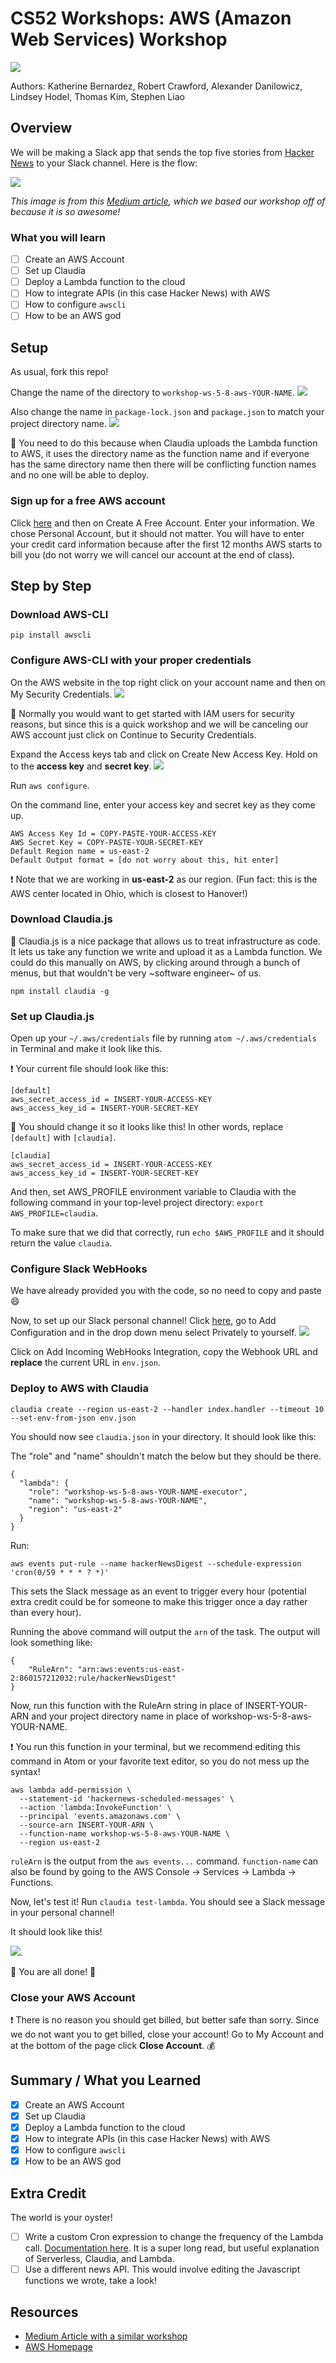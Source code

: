 # CS52 Workshops:  AWS (Amazon Web Services) Workshop
![](https://static1.squarespace.com/static/599bfc6803596ef973b3fade/t/5adde270575d1f40f9b86b12/1524490877466/Amazon+Web+Serives)

Authors: Katherine Bernardez, Robert Crawford, Alexander Danilowicz, Lindsey Hodel, Thomas Kim, Stephen Liao

## Overview
We will be making a Slack app that sends the top five stories from [Hacker News](https://news.ycombinator.com/) to your Slack channel. Here is the flow:

![](img/overviewImage.png)

*This image is from this [Medium article](https://medium.freecodecamp.org/scheduling-slack-messages-using-aws-lambda-e56a8eb22818), which we based our workshop off of because it is so awesome!*

### What you will learn
* [ ] Create an AWS Account
* [ ] Set up Claudia
* [ ] Deploy a Lambda function to the cloud
* [ ] How to integrate APIs (in this case Hacker News) with AWS
* [ ] How to configure `awscli`
* [ ] How to be an AWS god

## Setup
As usual, fork this repo!

Change the name of the directory to `workshop-ws-5-8-aws-YOUR-NAME`.
![](img/repoNameChange.png)

Also change the name in `package-lock.json` and `package.json` to match your project directory name.
![](img/packageNameChange.png)

:thought_balloon: You need to do this because when Claudia uploads the Lambda function to AWS, it uses the directory name as the function name and if everyone has the same directory name then there will be conflicting function names and no one will be able to deploy.

### Sign up for a free AWS account
Click [here](https://aws.amazon.com/) and then on Create A Free Account. Enter your information. We chose Personal Account, but it should not matter. You will have to enter your credit card information because after the first 12 months AWS starts to bill you (do not worry we will cancel our account at the end of class).

## Step by Step

### Download AWS-CLI
`pip install awscli`

### Configure AWS-CLI with your proper credentials
On the AWS website in the top right click on your account name and then on My Security Credentials.
![](/img/securityCredentials.png)

:thought_balloon: Normally you would want to get started with IAM users for security reasons, but since this is a quick workshop and we will be canceling our AWS account just click on Continue to Security Credentials.

Expand the Access keys tab and click on Create New Access Key. Hold on to the **access key** and **secret key**.
![](/img/securityKeys.png)

Run `aws configure`.

On the command line, enter your access key and secret key as they come up.

```
AWS Access Key Id = COPY-PASTE-YOUR-ACCESS-KEY
AWS Secret Key = COPY-PASTE-YOUR-SECRET-KEY
Default Region name = us-east-2
Default Output format = [do not worry about this, hit enter]
```

:heavy_exclamation_mark: Note that we are working in **us-east-2** as our region. (Fun fact: this is the AWS center located in Ohio, which is closest to Hanover!)

### Download Claudia.js
:thought_balloon: Claudia.js is a nice package that allows us to treat infrastructure as code. It lets us take any function we write and upload it as a Lambda function. We could do this manually on AWS, by clicking around through a bunch of menus, but that wouldn't be very ~software engineer~ of us.

`npm install claudia -g`

### Set up Claudia.js
Open up your `~/.aws/credentials` file by running `atom ~/.aws/credentials` in Terminal and make it look like this.

:heavy_exclamation_mark: Your current file should look like this:

```
[default]
aws_secret_access_id = INSERT-YOUR-ACCESS-KEY
aws_access_key_id = INSERT-YOUR-SECRET-KEY
```

:100: You should change it so it looks like this! In other words, replace `[default]` with `[claudia]`.

```
[claudia]
aws_secret_access_id = INSERT-YOUR-ACCESS-KEY
aws_access_key_id = INSERT-YOUR-SECRET-KEY
```

And then, set AWS_PROFILE environment variable to Claudia with the following command in your top-level project directory: `export AWS_PROFILE=claudia`.

To make sure that we did that correctly, run `echo $AWS_PROFILE` and it should return the value `claudia`.

### Configure Slack WebHooks
We have already provided you with the code, so no need to copy and paste :smile:

Now, to set up our Slack personal channel! Click [here](https://cs52-dartmouth.slack.com/apps/A0F7XDUAZ-incoming-webhooks?page=1), go to Add Configuration and in the drop down menu select Privately to yourself.
![](/img/webhooks.png)

Click on Add Incoming WebHooks Integration, copy the Webhook URL and **replace** the current URL in `env.json`.

### Deploy to AWS with Claudia
```
claudia create --region us-east-2 --handler index.handler --timeout 10 --set-env-from-json env.json
```

You should now see `claudia.json` in your directory. It should look like this:

The "role" and "name" shouldn't match the below but they should be there.

```
{
  "lambda": {
    "role": "workshop-ws-5-8-aws-YOUR-NAME-executor",
    "name": "workshop-ws-5-8-aws-YOUR-NAME",
    "region": "us-east-2"
  }
}
```

Run:

`aws events put-rule --name hackerNewsDigest --schedule-expression 'cron(0/59 * * * ? *)'`

This sets the Slack message as an event to trigger every hour (potential extra credit could be for someone to make this trigger once a day rather than every hour).

Running the above command will output the `arn` of the task. The output will look something like:

```
{
    "RuleArn": "arn:aws:events:us-east-2:860157212032:rule/hackerNewsDigest"
}
```

Now, run this function with the RuleArn string in place of INSERT-YOUR-ARN and your project directory name in place of workshop-ws-5-8-aws-YOUR-NAME.

:heavy_exclamation_mark: You run this function in your terminal, but we recommend editing this command in Atom or your favorite text editor, so you do not mess up the syntax!

```
aws lambda add-permission \
  --statement-id 'hackernews-scheduled-messages' \
  --action 'lambda:InvokeFunction' \
  --principal 'events.amazonaws.com' \
  --source-arn INSERT-YOUR-ARN \
  --function-name workshop-ws-5-8-aws-YOUR-NAME \
  --region us-east-2
```

`ruleArn` is the output from the `aws events...` command. `function-name` can also be found by going to the AWS Console -> Services -> Lambda -> Functions.

Now, let's test it! Run `claudia test-lambda`. You should see a Slack message in your personal channel!

It should look like this!

![](/img/webhook.jpeg).

:tada: You are all done! :tada:

### Close your AWS Account

:heavy_exclamation_mark: There is no reason you should get billed, but better safe than sorry. Since we do not want you to get billed, close your account! Go to My Account and at the bottom of the page click **Close Account**. :moneybag:

## Summary / What you Learned
* [x] Create an AWS Account
* [x] Set up Claudia
* [x] Deploy a Lambda function to the cloud
* [x] How to integrate APIs (in this case Hacker News) with AWS
* [x] How to configure `awscli`
* [x] How to be an AWS god

## Extra Credit
The world is your oyster!

* [ ] Write a custom Cron expression to change the frequency of the Lambda call. [Documentation here](https://docs.aws.amazon.com/AmazonCloudWatch/latest/events/ScheduledEvents.html). It is a super long read, but useful explanation of Serverless, Claudia, and Lambda.
* [ ] Use a different news API. This would involve editing the Javascript functions we wrote, take a look!

## Resources
* [Medium Article with a similar workshop](https://medium.freecodecamp.org/scheduling-slack-messages-using-aws-lambda-e56a8eb22818)
* [AWS Homepage](https://aws.amazon.com/)

